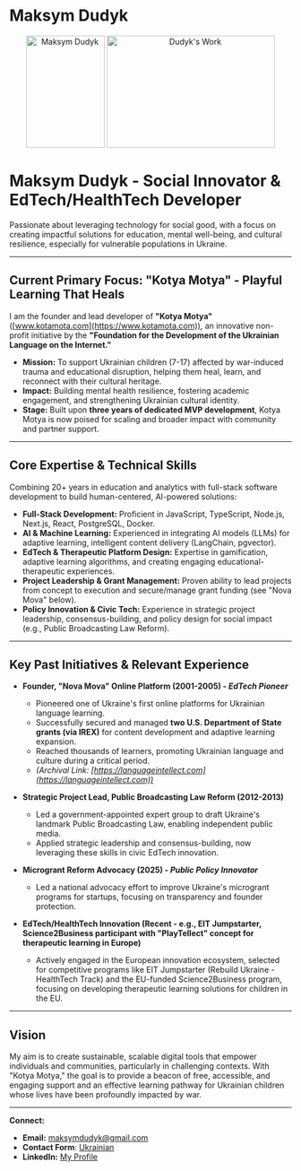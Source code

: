 # Maksym Dudyk  

<p align="center">
  <img src="https://github.com/Helpico/Helpico/assets/32806311/9dfc44d0-bcbe-43a1-8a73-9425f15224db" alt="Maksym Dudyk" width="140" height="200">
  <img src="https://github.com/user-attachments/assets/e08934f8-8ac6-40c8-9c0d-47a0b5c76d61" alt="Dudyk's Work" width="300" height="200">
</p>

# Maksym Dudyk - Social Innovator & EdTech/HealthTech Developer

Passionate about leveraging technology for social good, with a focus on creating impactful solutions for education, mental well-being, and cultural resilience, especially for vulnerable populations in Ukraine.

---

## Current Primary Focus: "Kotya Motya" - Playful Learning That Heals

I am the founder and lead developer of **"Kotya Motya"** ([www.kotamota.com](https://www.kotamota.com)), an innovative non-profit initiative by the **"Foundation for the Development of the Ukrainian Language on the Internet."**

*   **Mission:** To support Ukrainian children (7-17) affected by war-induced trauma and educational disruption, helping them heal, learn, and reconnect with their cultural heritage.
*   **Impact:** Building mental health resilience, fostering academic engagement, and strengthening Ukrainian cultural identity.
*   **Stage:** Built upon **three years of dedicated MVP development**, Kotya Motya is now poised for scaling and broader impact with community and partner support.

---

## Core Expertise & Technical Skills

Combining 20+ years in education and analytics with full-stack software development to build human-centered, AI-powered solutions:

*   **Full-Stack Development:** Proficient in JavaScript, TypeScript, Node.js, Next.js, React, PostgreSQL, Docker.
*   **AI & Machine Learning:** Experienced in integrating AI models (LLMs) for adaptive learning, intelligent content delivery (LangChain, pgvector).
*   **EdTech & Therapeutic Platform Design:** Expertise in gamification, adaptive learning algorithms, and creating engaging educational-therapeutic experiences.
*   **Project Leadership & Grant Management:** Proven ability to lead projects from concept to execution and secure/manage grant funding (see "Nova Mova" below).
*   **Policy Innovation & Civic Tech:** Experience in strategic project leadership, consensus-building, and policy design for social impact (e.g., Public Broadcasting Law Reform).

---

## Key Past Initiatives & Relevant Experience

*   **Founder, "Nova Mova" Online Platform (2001-2005) - *EdTech Pioneer***
    *   Pioneered one of Ukraine's first online platforms for Ukrainian language learning.
    *   Successfully secured and managed **two U.S. Department of State grants (via IREX)** for content development and adaptive learning expansion.
    *   Reached thousands of learners, promoting Ukrainian language and culture during a critical period.
    *   *(Archival Link: [https://languageintellect.com](https://languageintellect.com))*

*   **Strategic Project Lead, Public Broadcasting Law Reform (2012-2013)**
    *   Led a government-appointed expert group to draft Ukraine's landmark Public Broadcasting Law, enabling independent public media.
    *   Applied strategic leadership and consensus-building, now leveraging these skills in civic EdTech innovation.

*   **Microgrant Reform Advocacy (2025) - *Public Policy Innovator***
    *   Led a national advocacy effort to improve Ukraine's microgrant programs for startups, focusing on transparency and founder protection.

*   **EdTech/HealthTech Innovation (Recent - e.g., EIT Jumpstarter, Science2Business participant with "PlayTellect" concept for therapeutic learning in Europe)**
    *   Actively engaged in the European innovation ecosystem, selected for competitive programs like EIT Jumpstarter (Rebuild Ukraine - HealthTech Track) and the EU-funded Science2Business program, focusing on developing therapeutic learning solutions for children in the EU.

---

## Vision

My aim is to create sustainable, scalable digital tools that empower individuals and communities, particularly in challenging contexts. With "Kotya Motya," the goal is to provide a beacon of free, accessible, and engaging support and an effective learning pathway for Ukrainian children whose lives have been profoundly impacted by war.

---

**Connect:**
*   **Email:** [maksymdudyk@gmail.com](mailto:maksymdudyk@gmail.com)
*   **Contact Form**: [Ukrainian](https://kotamota.com/contact_us) 
*   **LinkedIn:** [My Profile](https://www.linkedin.com/in/maksym-dudyk-follow-up/)
